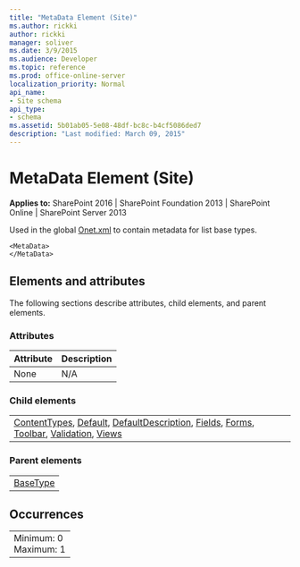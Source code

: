 ```yaml
---
title: "MetaData Element (Site)"
ms.author: rickki
author: rickki
manager: soliver
ms.date: 3/9/2015
ms.audience: Developer
ms.topic: reference
ms.prod: office-online-server
localization_priority: Normal
api_name:
- Site schema
api_type:
- schema
ms.assetid: 5b01ab05-5e08-48df-bc8c-b4cf5086ded7
description: "Last modified: March 09, 2015"
---
```


# MetaData Element (Site)

 
  
 **Applies to:** SharePoint 2016 | SharePoint Foundation 2013 | SharePoint Online | SharePoint Server 2013
  
Used in the global [Onet.xml](http://msdn.microsoft.com/library/b99d6657-d9ae-4135-a43c-c58cdfcdc6c1%28Office.15%29.aspx) to contain metadata for list base types. 
  
```
<MetaData>
</MetaData>
```

## Elements and attributes

The following sections describe attributes, child elements, and parent elements.

### Attributes

|**Attribute**|**Description**|
|:-----|:-----|
|None  <br/> |N/A  <br/> |
   
### Child elements

||
|:-----|
|[ContentTypes](../../collaborative-application-markup-language-caml-schemas/list-schema/contenttypes-element-list.md), [Default](../../collaborative-application-markup-language-caml-schemas/list-schema/default-element-listform.md), [DefaultDescription](../../collaborative-application-markup-language-caml-schemas/list-schema/defaultdescription-element-list.md), [Fields](../../collaborative-application-markup-language-caml-schemas/list-schema/fields-element-list.md), [Forms](../../collaborative-application-markup-language-caml-schemas/list-schema/forms-element-list.md), [Toolbar](../../collaborative-application-markup-language-caml-schemas/list-schema/toolbar-element-list.md), [Validation](../../collaborative-application-markup-language-caml-schemas/list-schema/validation-element-list.md), [Views](../../collaborative-application-markup-language-caml-schemas/list-schema/views-element-list.md)|
   
### Parent elements

||
|:-----|
|[BaseType](basetype-element-site.md)|
   
## Occurrences

||
|:-----|
|Minimum: 0  <br/> Maximum: 1  <br/> |
   


